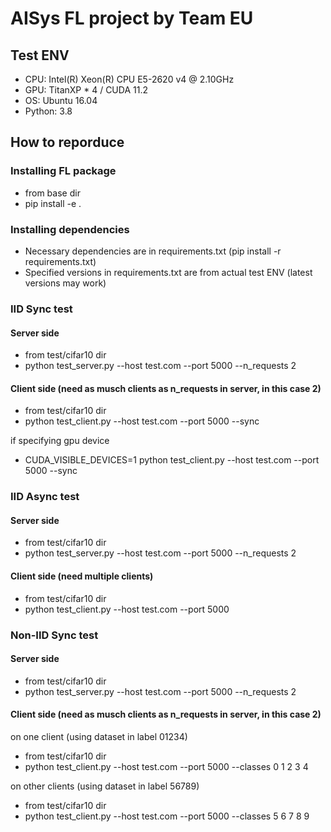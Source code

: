 # AISys FL project by Team EU

## Test ENV
* CPU: Intel(R) Xeon(R) CPU E5-2620 v4 @ 2.10GHz
* GPU: TitanXP * 4 / CUDA 11.2
* OS: Ubuntu 16.04
* Python: 3.8

## How to reporduce

### Installing FL package
* from base dir
* pip install -e .

### Installing dependencies
* Necessary dependencies are in requirements.txt (pip install -r requirements.txt)
* Specified versions in requirements.txt are from actual test ENV (latest versions may work)

### IID Sync test 
#### Server side
* from test/cifar10 dir
* python test_server.py --host test.com --port 5000 --n_requests 2

#### Client side (need as musch clients as n_requests in server, in this case 2)
* from test/cifar10 dir
* python test_client.py --host test.com --port 5000 --sync

if specifying gpu device
* CUDA_VISIBLE_DEVICES=1 python test_client.py --host test.com --port 5000 --sync

### IID Async test
#### Server side
* from test/cifar10 dir
* python test_server.py --host test.com --port 5000 --n_requests 2

#### Client side (need multiple clients)
* from test/cifar10 dir
* python test_client.py --host test.com --port 5000

### Non-IID Sync test
#### Server side
* from test/cifar10 dir
* python test_server.py --host test.com --port 5000 --n_requests 2

#### Client side (need as musch clients as n_requests in server, in this case 2)
on one client (using dataset in label 01234)
* from test/cifar10 dir
* python test_client.py --host test.com --port 5000 --classes 0 1 2 3 4

on other clients (using dataset in label 56789)
* from test/cifar10 dir
* python test_client.py --host test.com --port 5000 --classes 5 6 7 8 9
